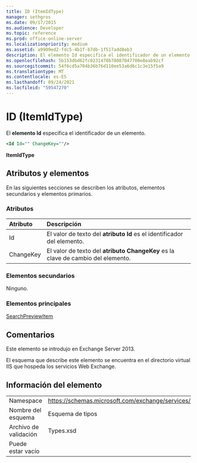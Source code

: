 ```yaml
---
title: ID (ItemIdType)
manager: sethgros
ms.date: 09/17/2015
ms.audience: Developer
ms.topic: reference
ms.prod: office-online-server
ms.localizationpriority: medium
ms.assetid: a9909ed2-fdc5-4b1f-b7db-1f517add8eb3
description: El elemento Id especifica el identificador de un elemento.
ms.openlocfilehash: 5b153dbd62fc0231470b70087047700e8eab92cf
ms.sourcegitcommit: 54f6cd5a704b36b76d110ee53a6d6c1c3e15f5a9
ms.translationtype: MT
ms.contentlocale: es-ES
ms.lasthandoff: 09/24/2021
ms.locfileid: "59547270"
---
```

# <a name="id-itemidtype"></a>ID (ItemIdType)

El **elemento Id** especifica el identificador de un elemento. 
  
```XML
<Id Id="" ChangeKey=""/>
```

 **ItemIdType**
## <a name="attributes-and-elements"></a>Atributos y elementos

En las siguientes secciones se describen los atributos, elementos secundarios y elementos primarios.
  
### <a name="attributes"></a>Atributos

|**Atributo**|**Descripción**|
|:-----|:-----|
|Id  <br/> |El valor de texto del **atributo Id** es el identificador del elemento.  <br/> |
|ChangeKey  <br/> |El valor de texto del **atributo ChangeKey** es la clave de cambio del elemento.  <br/> |
   
### <a name="child-elements"></a>Elementos secundarios

Ninguno.
  
### <a name="parent-elements"></a>Elementos principales

[SearchPreviewItem](searchpreviewitem.md)
  
## <a name="remarks"></a>Comentarios

Este elemento se introdujo en Exchange Server 2013.
  
El esquema que describe este elemento se encuentra en el directorio virtual IIS que hospeda los servicios Web Exchange.
  
## <a name="element-information"></a>Información del elemento

|||
|:-----|:-----|
|Namespace  <br/> |https://schemas.microsoft.com/exchange/services/2006/types  <br/> |
|Nombre del esquema  <br/> |Esquema de tipos  <br/> |
|Archivo de validación  <br/> |Types.xsd  <br/> |
|Puede estar vacío  <br/> ||
   

